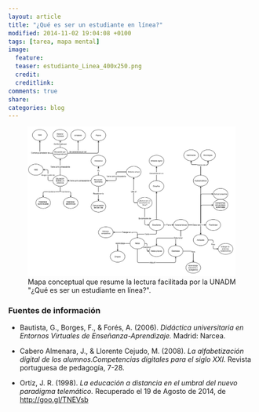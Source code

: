 ```yaml
---
layout: article
title: "¿Qué es ser un estudiante en línea?"
modified: 2014-11-02 19:04:08 +0100
tags: [tarea, mapa mental]
image:
  feature: 
  teaser: estudiante_Linea_400x250.png
  credit: 
  creditlink: 
comments: true
share: 
categories: blog
---
```


<figure>
  <a href="/images/Mapa_Estudiante_linea.png"><img src="/images/Mapa_Estudiante_linea.png"></a>
  <figcaption>Mapa conceptual que resume la lectura facilitada por la UNADM "¿Qué es ser un estudiante en línea?".</figcaption>
</figure>

### Fuentes de información

* Bautista, G., Borges, F., & Forés, A. (2006). _Didáctica universitaria en Entornos Virtuales de
Enseñanza-Aprendizaje._ Madrid: Narcea.

* Cabero Almenara, J., & Llorente Cejudo, M. (2008). _La alfabetización digital de los alumnos.Competencias digitales para el siglo XXI._
Revista portuguesa de pedagogía, 7-28.

* Ortíz, J. R. (1998). _La educación a distancia en el umbral del nuevo paradigma telemático._
Recuperado el 19 de Agosto de 2014, de http://goo.gl/TNEVsb
